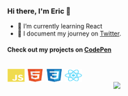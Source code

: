 ### Hi there, I'm Eric 👋

- 🌱 I’m currently learning React
- 🧩 I document my journey on [Twitter](https://twitter.com/ericPinheir0).

#### Check out my projects on [CodePen](https://codepen.io/ericfariaz)

<div style="display: inline_block"><br>
  <img align="center" alt="Rafa-Js" height="30" width="40" src="https://raw.githubusercontent.com/devicons/devicon/master/icons/javascript/javascript-plain.svg">
  <img align="center" alt="Rafa-HTML" height="30" width="40" src="https://raw.githubusercontent.com/devicons/devicon/master/icons/html5/html5-original.svg">
  <img align="center" alt="Rafa-CSS" height="30" width="40" src="https://raw.githubusercontent.com/devicons/devicon/master/icons/css3/css3-original.svg">
  <img align="center" alt="Rafa-React" height="30" width="40" src="https://raw.githubusercontent.com/devicons/devicon/master/icons/react/react-original.svg">
</div>

<div align="center">
  <a href="https://github.com/ericfariaspinheiro">
  <img height="180em" src="https://github-readme-stats.vercel.app/api?username=ericfariaspinheiro&show_icons=true&theme=highcontrast&include_all_commits=true&count_private=true"/>
</div>
